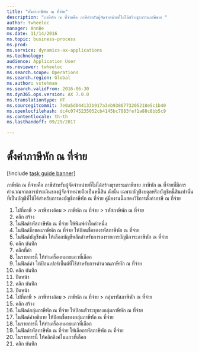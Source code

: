 ```yaml
--- 
title: "ตั้งค่าภาษีหัก ณ ที่จ่าย"
description: "ภาษีหัก ณ ที่จ่ายคือ ภาษีสำหรับผู้จัดจำหน่ายที่ไม่ได้สร้างธุรกรรมภาษีขาย "
author: twheeloc
manager: AnnBe
ms.date: 11/14/2016
ms.topic: business-process
ms.prod: 
ms.service: dynamics-ax-applications
ms.technology: 
audience: Application User
ms.reviewer: twheeloc
ms.search.scope: Operations
ms.search.region: Global
ms.author: vstehman
ms.search.validFrom: 2016-06-30
ms.dyn365.ops.version: AX 7.0.0
ms.translationtype: HT
ms.sourcegitcommit: 7e0a5d044133b917a3eb9386773205218e5c1b40
ms.openlocfilehash: dc4c0745235052cb4145bc7083fef1a88c8bb5c9
ms.contentlocale: th-th
ms.lasthandoff: 09/29/2017

---
```

# <a name="set-up-withholding-tax"></a>ตั้งค่าภาษีหัก ณ ที่จ่าย

[!include [task guide banner](../../includes/task-guide-banner.md)]

ภาษีหัก ณ ที่จ่ายคือ ภาษีสำหรับผู้จัดจำหน่ายที่ไม่ได้สร้างธุรกรรมภาษีขาย  ภาษีหัก ณ ที่จ่ายที่มีการคำนวณจากการชำระเงินของผู้จัดจำหน่ายถือเป็นหนี้สิน  ดังนั้น เฉพาะบัญชีงบดุลหรือบัญชีหนี้สินเท่านั้นที่เป็นบัญชีที่ใช้ได้สำหรับการลงบัญชีภาษีหัก ณ ที่จ่าย  คู่มืองานนี้แสดงวิธีการตั้งค่าภาษี ณ ที่จ่าย

1. ไปที่ภาษี > ภาษีทางอ้อม > ภาษีหัก ณ ที่จ่าย > รหัสภาษีหัก ณ ที่จ่าย
2. คลิก สร้าง
3. ในฟิลด์รหัสภาษีหัก ณ ที่จ่าย ให้พิมพ์ค่าใดค่าหนึ่ง
4. ในฟิลด์ชื่อของภาษีหัก ณ ที่จ่าย ให้ป้อนชื่อของรหัสภาษีหัก ณ ที่จ่าย
5. ในฟิลด์บัญชีหลัก ให้เลือกบัญชีหลักสำหรับการลงรายการบัญชีภาระภาษีหัก ณ ที่จ่าย
6. คลิก บันทึก
7. คลิกที่ค่า
8. ในรายการนี้ ให้ทำเครื่องหมายแถวที่เลือก
9. ในฟิลด์ค่า ให้ป้อนเปอร์เซ็นต์ที่ใช้สำหรับการคำนวณภาษีหัก ณ ที่จ่าย
10. คลิก บันทึก
11. ปิดหน้า
12. คลิก บันทึก
13. ปิดหน้า
14. ไปที่ภาษี > ภาษีทางอ้อม > ภาษีหัก ณ ที่จ่าย > กลุ่มรหัสภาษีหัก ณ ที่จ่าย
15. คลิก สร้าง
16. ในฟิลด์กลุ่มภาษีหัก ณ ที่จ่าย ให้ป้อนตัวระบุของกลุ่มภาษีหัก ณ ที่จ่าย
17. ในฟิลด์คำอธิบาย ให้ป้อนชื่อของกลุ่มภาษีหัก ณ ที่จ่าย
18. ในรายการนี้ ให้ทำเครื่องหมายแถวที่เลือก
19. ในฟิลด์รหัสภาษีหัก ณ ที่จ่าย ให้เลือกรหัสภาษีหัก ณ ที่จ่าย
20. ในรายการนี้ ให้คลิกลิงค์ในแถวที่เลือก
21. คลิก บันทึก


